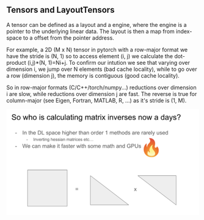 


## Tensors and LayoutTensors

A tensor can be defined as a layout and a engine, where the engine is a pointer to the underlying linear data. The layout is then a map from index-space to a offset from the pointer address.

For example, a 2D (M x N) tensor in pytorch with a row-major format we have the stride is (N, 1) so to access element (i, j) we calculate the dot-product (i,j)*(N, 1)=Ni+j. To confirm our intution we see that varying over dimension i, we jump over N elements (bad cache locality), while to go over a row (dimension j), the memory is contiguous (good cache locality).

So in row-major formats (C/C++/torch/numpy...) reductions over dimension i are slow, while reductions over dimension j are fast. The reverse is true for column-major (see Eigen, Fortran, MATLAB, R, ...) as it's stride is (1, M).

![motivation](static/intro.png)
